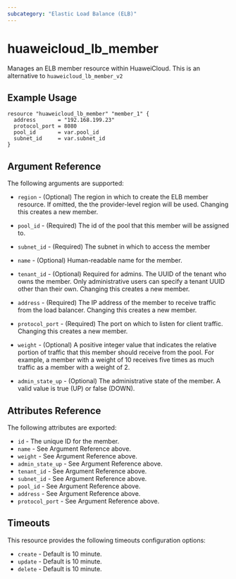 ```yaml
---
subcategory: "Elastic Load Balance (ELB)"
---
```


# huaweicloud\_lb\_member

Manages an ELB member resource within HuaweiCloud.
This is an alternative to `huaweicloud_lb_member_v2`

## Example Usage

```hcl
resource "huaweicloud_lb_member" "member_1" {
  address       = "192.168.199.23"
  protocol_port = 8080
  pool_id       = var.pool_id
  subnet_id     = var.subnet_id
}
```

## Argument Reference

The following arguments are supported:

* `region` - (Optional) The region in which to create the ELB member resource.
    If omitted, the the provider-level region will be used.
    Changing this creates a new member.

* `pool_id` - (Required) The id of the pool that this member will be
    assigned to.

* `subnet_id` - (Required) The subnet in which to access the member

* `name` - (Optional) Human-readable name for the member.

* `tenant_id` - (Optional) Required for admins. The UUID of the tenant who owns
    the member.  Only administrative users can specify a tenant UUID
    other than their own. Changing this creates a new member.

* `address` - (Required) The IP address of the member to receive traffic from
    the load balancer. Changing this creates a new member.

* `protocol_port` - (Required) The port on which to listen for client traffic.
    Changing this creates a new member.

* `weight` - (Optional)  A positive integer value that indicates the relative
    portion of traffic that this member should receive from the pool. For
    example, a member with a weight of 10 receives five times as much traffic
    as a member with a weight of 2.

* `admin_state_up` - (Optional) The administrative state of the member.
    A valid value is true (UP) or false (DOWN).

## Attributes Reference

The following attributes are exported:

* `id` - The unique ID for the member.
* `name` - See Argument Reference above.
* `weight` - See Argument Reference above.
* `admin_state_up` - See Argument Reference above.
* `tenant_id` - See Argument Reference above.
* `subnet_id` - See Argument Reference above.
* `pool_id` - See Argument Reference above.
* `address` - See Argument Reference above.
* `protocol_port` - See Argument Reference above.

## Timeouts
This resource provides the following timeouts configuration options:
- `create` - Default is 10 minute.
- `update` - Default is 10 minute.
- `delete` - Default is 10 minute.
